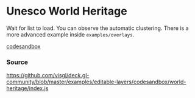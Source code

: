 # Unesco World Heritage

Wait for list to load. You can observe the automatic clustering.
There is a more advanced example inside `examples/overlays`.

[codesandbox](embedded-codesandbox://world-heritage)

### Source

https://github.com/visgl/deck.gl-community/blob/master/examples/editable-layers/codesandbox/world-heritage/index.js
